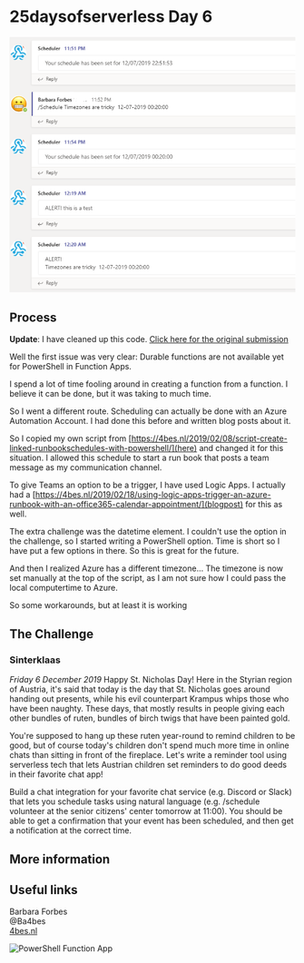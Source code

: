 # 25daysofserverless Day 6

![.\teams-channel.PNG](.\teams-channel.PNG)

## Process

**Update**: I have cleaned up this code. [Click here for the original submission](https://github.com/Ba4bes/25daysofserverless/tree/12ce556dc15927df13143577bfc8a46d4d450dc5/Day6Sinterklaas)

Well the first issue was very clear: Durable functions are not available yet for PowerShell in Function Apps.

I spend a lot of time fooling around in creating a function from a function. I believe it can be done, but it was taking to much time.

So I went a different route. Scheduling can actually be done with an Azure Automation Account. I had done this before and written blog posts about it.

So I copied my own script from [https://4bes.nl/2019/02/08/script-create-linked-runbookschedules-with-powershell/](here) and changed it for this situation.
I allowed this schedule to start a run book that posts a team message as my communication channel.

To give Teams an option to be a trigger, I have used Logic Apps. I actually had a [https://4bes.nl/2019/02/18/using-logic-apps-trigger-an-azure-runbook-with-an-office365-calendar-appointment/](blogpost) for this as well.

The extra challenge was the datetime element. I couldn't use the option in the challenge, so I started writing a PowerShell option. Time is short so I have put a few options in there. So this is great for the future.

And then I realized Azure has a different timezone... The timezone is now set manually at the top of the script, as I am not sure how I could pass the local computertime to Azure.

So some workarounds, but at least it is working

## The Challenge

### Sinterklaas

*Friday 6 December 2019*
Happy St. Nicholas Day! Here in the Styrian region of Austria, it's said that today is the day that St. Nicholas goes around handing out presents, while his evil counterpart Krampus whips those who have been naughty. These days, that mostly results in people giving each other bundles of ruten, bundles of birch twigs that have been painted gold.

You're supposed to hang up these ruten year-round to remind children to be good, but of course today's children don't spend much more time in online chats than sitting in front of the fireplace. Let's write a reminder tool using serverless tech that lets Austrian children set reminders to do good deeds in their favorite chat app!

Build a chat integration for your favorite chat service (e.g. Discord or Slack) that lets you schedule tasks using natural language (e.g. /schedule volunteer at the senior citizens' center tomorrow at 11:00). You should be able to get a confirmation that your event has been scheduled, and then get a notification at the correct time.

## More information

## Useful links

Barbara Forbes  
@Ba4bes  
[4bes.nl](https://4bes.nl)  

![PowerShell Function App](https://4bes.nl/wp-content/uploads/2019/11/PSFunctionApp-300x252.png)
